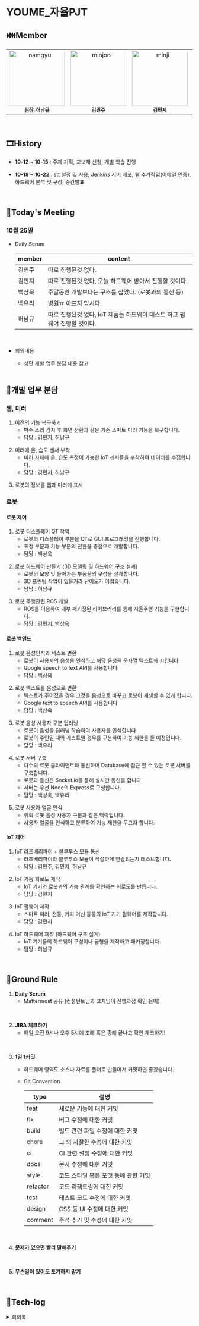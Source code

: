 # YOUME\_자율PJT

## **👪Member**

<table>
  <tr>
  <td align="center"><a href="https://lab.ssafy.com/gjskarb1492"><img alt="namgyu" src="https://user-images.githubusercontent.com/48434764/130107068-7840228e-b8e2-419f-a352-77259bc2674a.png" width="150px;"/><br /><sub><b>팀장_허남규</b></sub></a><br /></td>
    <td align="center"><a href="https://lab.ssafy.com/minjoo0112"><img alt="minjoo" src="https://user-images.githubusercontent.com/48434764/130104515-3ea67786-79e7-4e8b-824b-e553a0f3ec8b.png" width="150px;"/><br /><sub><b>김민주</b></sub></a><br /></td>
  <td align="center"><a href="https://lab.ssafy.com/kimminji0527"><img alt="minji" src="https://user-images.githubusercontent.com/48434764/130106965-62d4e73d-f3dc-4899-a331-0a1e549089f8.png" width="150px;" /><br /><sub><b>김민지</b></sub></a><br /></td>
   <td align="center"><a href="https://lab.ssafy.com/oogab"><img alt="sankwook" src="https://user-images.githubusercontent.com/48434764/130107140-fbbb49a0-3004-441c-b9d0-98ee32dc17bd.png" width="150px;" /><br /><sub><b>백상욱</b></sub></a><br /></td>
    <td align="center"><a href="https://lab.ssafy.com/chsem145"><img alt="yuri" src="https://user-images.githubusercontent.com/48434764/130107209-358a270f-d2dc-4462-a056-5ac90d3fef20.png" width="150px;" /><br /><sub><b>백유리</b></sub></a><br /></td>
  </tr>
</table>
<br/>

## **🎞History**

- **10-12 ~ 10-15** : 주제 기획, 교보재 신청, 개별 학습 진행
- **10-18 ~ 10-22** : stt 설정 및 사용, Jenkins 서버 배포, 웹 추가작업(이메일 인증), 하드웨어 분석 및 구상, 중간발표

  <br/>

## **📝Today's Meeting**

### 10월 25일

- Daily Scrum

  | member | content                                                                   |
  | ------ | ------------------------------------------------------------------------- |
  | 김민주 | 따로 진행된것 없다.                                                       |
  | 김민지 | 따로 진행된것 없다, 오늘 하드웨어 받아서 진행할 것이다.                   |
  | 백상욱 | 주말동안 개발보다는 구조를 잡았다. (로봇과의 통신 등)                     |
  | 백유리 | 병원ㅠ 아프지 맙시다.                                                     |
  | 허남규 | 따로 진행된것 없다, IoT 제품들 하드웨어 테스트 하고 펌웨어 진행할 것이다. |

<br>

- 회의내용

  - 상단 개발 업무 분담 내용 참고

  <br/>

## **🌝개발 업무 분담**

### **웹, 미러**

1. 이전의 기능 복구하기
   - 박수 소리 감지 후 화면 전환과 같은 기존 스마트 미러 기능을 복구합니다.
   - 담당 : 김민지, 허남규

<!-- <br/> -->

2. 미러에 온, 습도 센서 부착
   - 미러 자체에 온, 습도 측정이 가능한 IoT 센서들을 부착하여 데이터를 수집합니다.
   - 담당 : 김민지, 허남규

<!-- <br/> -->

3. 로봇의 정보를 웹과 미러에 표시

### **로봇**

#### **로봇 제어**

1. 로봇 디스플레이 QT 작업
   - 로봇의 디스플레이 부분을 QT로 GUI 프로그래밍을 진행합니다.
   - 표정 부분과 기능 부분의 전환을 중점으로 개발합니다.
   - 담당 : 백상욱

<!-- <br/> -->

2. 로봇 하드웨어 만들기 (3D 모델링 및 하드웨어 구조 설계)
   - 로봇의 모양 및 들어가는 부품들의 구성을 설계합니다.
   - 3D 프린팅 작업이 있을거라 난이도가 어렵습니다.
   - 담당 : 허남규

<!-- <br/> -->

3. 로봇 주행관련 ROS 개발
   - ROS를 이용하여 내부 패키징된 라이브러리를 통해 자율주행 기능을 구현합니다.
   - 담당 : 김민지, 백상욱

#### **로봇 백엔드**

1. 로봇 음성인식과 텍스트 변환
   - 로봇이 사용자의 음성을 인식하고 해당 음성을 문자열 텍스트화 시킵니다.
   - Google speech to text API를 사용합니다.
   - 담당 : 백상욱

  <!-- <br/> -->

2. 로봇 텍스트를 음성으로 변환
   - 텍스트가 주어졌을 경우 그것을 음성으로 바꾸고 로봇이 재생할 수 있게 합니다.
   - Google text to speech API를 사용합니다.
   - 담당 : 백상욱

  <!-- <br/> -->

3. 로봇 음성 사용자 구분 딥러닝
   - 로봇이 음성을 딥러닝 학습하여 사용자를 인식합니다.
   - 로봇의 주인일 때와 게스트일 경우를 구분하여 기능 제한을 둘 예정입니다.
   - 담당 : 백유리

  <!-- <br/> -->

4. 로봇 서버 구축
   - 다수의 로봇 클라이언트와 통신하며 Database에 접근 할 수 있는 로봇 서버를 구축합니다.
   - 로봇과 통신은 Socket.io를 통해 실시간 통신을 합니다.
   - 서버는 우선 Node의 Express로 구성합니다.
   - 담당 : 백상욱, 백유리

  <!-- <br/> -->

5. 로봇 사용자 얼굴 인식
   - 위의 로봇 음성 사용자 구분과 같은 맥락입니다.
   - 사용자 얼굴을 인식하고 분류하여 기능 제한을 두고자 합니다.

#### **IoT 제어**

1. IoT 라즈베리파이 + 블루투스 모듈 통신
   - 라즈베리파이와 블루투스 모듈이 적절하게 연결되는지 테스트합니다.
   - 담당 : 김민주, 김민지, 허남규

  <!-- <br/> -->

2. IoT 기능 회로도 제작
   - IoT 기기와 로봇과의 기능 관계를 확인하는 회로도를 만듭니다.
   - 담당 : 김민지

  <!-- <br/> -->

3. IoT 펌웨어 제작
   - 스마트 미러, 전등, 커피 머신 등등의 IoT 기기 펌웨어를 제작합니다.
   - 담당 : 김민지

  <!-- <br/> -->

4. IoT 하드웨어 제작 (하드웨어 구조 설계)
   - IoT 기기들의 하드웨어 구성이나 금형을 제작하고 패키징합니다.
   - 담당 : 허남규

<br/>

## **📌Ground Rule**

1. **Daily Scrum**
   - Mattermost 공유 (컨설턴트님과 코치님이 진행과정 확인 용이)

<br/>

2. **JIRA 체크하기**
   - 매일 오전 9시나 오후 5시에 조례 혹은 종례 끝나고 확인 체크하기!

<br/>

3. **1일 1커밋**

   - 하드웨어 영역도 소스나 자료를 폴더로 만들어서 커밋하면 좋겠습니다.
   - Git Convention

     | type     | 설명                                 |
     | -------- | ------------------------------------ |
     | feat     | 새로운 기능에 대한 커밋              |
     | fix      | 버그 수정에 대한 커밋                |
     | build    | 빌드 관련 파일 수정에 대한 커밋      |
     | chore    | 그 외 자잘한 수정에 대한 커밋        |
     | ci       | CI 관련 설정 수정에 대한 커밋        |
     | docs     | 문서 수정에 대한 커밋                |
     | style    | 코드 스타일 혹은 포맷 등에 관한 커밋 |
     | refactor | 코드 리팩토링에 대한 커밋            |
     | test     | 테스트 코드 수정에 대한 커밋         |
     | design   | CSS 등 UI 수정에 대한 커밋           |
     | comment  | 주석 추가 및 수정에 대한 커밋        |

<br/>

4. **문제가 있으면 빨리 말해주기**

<br/>

5. **무슨일이 있어도 포기하지 말기**

<br/>

## 📂Tech-log

<details>
  <summary>회의록</summary>
  <details>
    <summary>2주차(2021년 10월 18일 ~ 2021년 10월 22일)</summary>

### 10월 18일

- Daily Scrum

  | member | content                                                                         |
  | ------ | ------------------------------------------------------------------------------- |
  | 김민주 | myme Backend 구조 파악, node.js 공부, 이메일 인증 진행 예정                     |
  | 김민지 | 하드웨어 모델링, 하드웨어 스펙에 맞게 펌웨어 짤 계획                            |
  | 백상욱 | 라즈베리파이 모듈 설치, 녹음 진행, cloud stt 환경설정 진행 중, 이어서 개발 예정 |
  | 백유리 | Jenkins 개발 공부                                                               |
  | 허남규 | 하드웨어 모델링, 하드웨어 스펙에 맞게 펌웨어 짤 계획                            |

<br/>

- 회의내용

  - 10/22 기획발표
  - 계획서 작성한대로 개발 들어갔으면 좋겠다
  - JIRA에 해야할 내용 작성하기
  - 간단한 목업 제작하기
  - 로봇 사용자 설정한걸 웹엑서 간략하게 볼수있게 할것인가? 에 대해 고민중
  - 한다면 로봇 관련 페이지가 필요할것이지만 할 필요성에 대해 고민중. 하지만 아마 생길듯 하다.
  - 대체로 구글 어시스턴스를 쓰지만 안해보고 싶다. 만약 안된다면 차선으로 사용 예정
  - 가능하면 빠르게 가지고있는 라파를 이용해서 STT 진행 예정
  - 하드웨어 구상도 만들자!!
  - 지금 터틀봇은 주행에 관련되어있는데 기타 기능을 주로 하는 라파 보드를 터틀봇에 올리자
  - 라파가 가진 블루투스 갯수 파악하자
  - 발표 PPT 미리 제작 예정

<br/>

- 우울증 감소가 초점
- 자택근무 X
- 그래서 기능에 아침에 일어나면 연동해주는 기능들을 추가 보완
- 커피 내려주는 버튼 누르는 기계, IoT 스탠드

<br/>
<br/>

### 10월 19일

- Daily Scrum

  | member | content                                                                                                                                                                             |
  | ------ | ----------------------------------------------------------------------------------------------------------------------------------------------------------------------------------- |
  | 김민주 | 오늘 안에 이메일 인증 기능 완료 가능.                                                                                                                                               |
  | 김민지 | 하드웨어 구성도 만들고 있고 좀더 할거다.                                                                                                                                            |
  | 백상욱 | - 음성인식 완료 했고 언어만 바꿔주면 될것 같다. 소스 보니까 가능할것 같더라. <br/> - 오늘은 라파에서 서버랑 통신을 해서 api가지고 어떤 명령에 대해서 어떤 동작을 하도록 해볼것이다. |
  | 백유리 | 어제 Jenkins로 push하면 로컬에다가 배포하는걸 테스트 해봤다. 서버에 오늘은 해보고 싶다.                                                                                             |
  | 허남규 | 기획 발표준비 하면서                                                                                                                                                                |

<br>

- 회의 내용

  - 로봇이여야만 하는 이유!!
  - 블루투스 스피커로 처리될 기능들이지만 반려로봇을 생각해봤다.
  - 그래서 친밀도적 기능을 우선시 해야한다.
  - 미러에서 특정 방/공간을 누르면 로봇이 오는 호출기능 추가했으면 좋겠다.

<br/>
<br/>

### 10월 20일

- Daily Scrum

  | member | content                                                                                                                                                                                   |
  | ------ | ----------------------------------------------------------------------------------------------------------------------------------------------------------------------------------------- |
  | 김민주 | 이메일 인증 완료 예정                                                                                                                                                                     |
  | 김민지 | 하드웨어 구상 만들었고 스마트 미러나 로봇에 들어갈 펌웨어쪽 공부할것이다.                                                                                                                 |
  | 백상욱 | - 음성받아서 텍스트로 바꾸는거 해봤고 거기에 변화를 줘야할건데 코드분석중이다. <br/> - 필요한것들 공부중인데, 멀티쓰레드나 이런것들 해보고 있다. <br/> - 마이미 웹사이트 성능 개선중이다. |
  | 백유리 | Jenkins 해보려고 했고 로컬에서는 되는데 다른데에서 하는건 좀 어렵더라, 도커 컨테이너에서 하는걸 해결해서 리눅스쪽에서 할것같다.                                                           |
  | 허남규 | 볼로봇 하드웨어 분석, 센서, 모터 스펙분석                                                                                                                                                 |

<br>

- 팀장 미팅 -> 백상욱

<br/>
<br/>

### 10월 21일

- Daily Scrum

  | member | content                                                                                                                                                           |
  | ------ | ----------------------------------------------------------------------------------------------------------------------------------------------------------------- |
  | 김민주 | 이메일 인증 기능 구현 완료, 관련 세부기능 작업 예정 예정                                                                                                          |
  | 김민지 | 백신 공가                                                                                                                                                         |
  | 백상욱 | 소켓으로 서버 만들고, 라파에서 통신을 하는데 거기서 입력된게 소켓통신으로 웹서버랑 말한거를 받아서 웹서버랑 대화하고 있다. 이제 db랑 붙여서 그 정보를 긁어올거다. |
  | 백유리 | 젠킨스 서버 4개 다 배포할 생각이다.                                                                                                                               |
  | 허남규 | ppt 제작완료 하고 내일 발표 제가 진행해서 끝내겠습니다.스펙분석                                                                                                   |

<br/>

- 회의내용

  - 6시 삼성역 보드
  - 로봇이 핵심인데 기능적으로 이성과 감성의 싸움이 있다.
  - 로봇일 필요가 없는게 있겠지만 로봇으로 감성을 챙겨간다.
  - 발표를 통해서 그 감성을 챙겨가야한다.
  - 사실 다른 기기들로 다 할수 있는데 로봇으로 하는건 일종의 갬성때문이다.
  - 그런 갬성을 통해서 발표로 우울증을 없앤다는거에 집중!! 핵심은 우울증이다.
  - 그래서 생각한게 반려로봇의 개념
  - 고양이 예시
  - 서큘러스 참고
  - 초점을 어디로 비트는가? 규칙적인 생활을 만들고 만족감을 키우자!

<br/>
<br/>

### 10월 22일

- **중간발표**
  <br/>
  <br/>

</details>
  <details>
    <summary>3주차(2021년 10월 25일 ~ 2021년 10월 29일)</summary>

### 10월 25일

- Daily Scrum

  | member | content                                                                   |
  | ------ | ------------------------------------------------------------------------- |
  | 김민주 | 따로 진행된것 없다.                                                       |
  | 김민지 | 따로 진행된것 없다, 오늘 하드웨어 받아서 진행할 것이다.                   |
  | 백상욱 | 주말동안 개발보다는 구조를 잡았다. (로봇과의 통신 등)                     |
  | 백유리 | 병원ㅠ 아프지 맙시다.                                                     |
  | 허남규 | 따로 진행된것 없다, IoT 제품들 하드웨어 테스트 하고 펌웨어 진행할 것이다. |

<br/>

- 회의내용

  - 상단 개발 업무 분담 내용 참고

<br/>
<br/>

### 10월 26일

<br/>
<br/>

### 10월 27일

<br/>
<br/>

### 10월 28일

<br/>
<br/>

### 10월 29일

<br/>
<br/>

</details>
</details>
